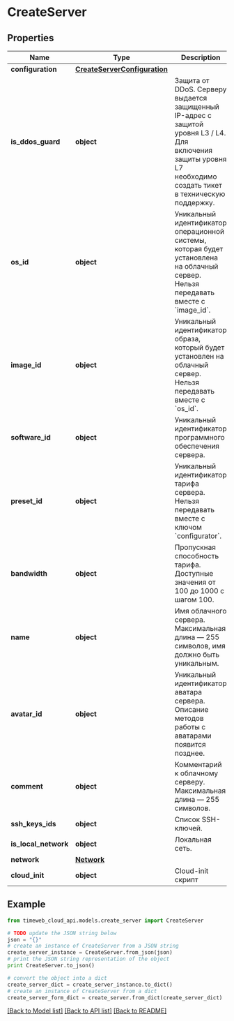 # CreateServer


## Properties
Name | Type | Description | Notes
------------ | ------------- | ------------- | -------------
**configuration** | [**CreateServerConfiguration**](CreateServerConfiguration.md) |  | [optional] 
**is_ddos_guard** | **object** | Защита от DDoS. Серверу выдается защищенный IP-адрес с защитой уровня L3 / L4. Для включения защиты уровня L7 необходимо создать тикет в техническую поддержку. | 
**os_id** | **object** | Уникальный идентификатор операционной системы, которая будет установлена на облачный сервер. Нельзя передавать вместе с &#x60;image_id&#x60;. | [optional] 
**image_id** | **object** | Уникальный идентификатор образа, который будет установлен на облачный сервер. Нельзя передавать вместе с &#x60;os_id&#x60;. | [optional] 
**software_id** | **object** | Уникальный идентификатор программного обеспечения сервера. | [optional] 
**preset_id** | **object** | Уникальный идентификатор тарифа сервера. Нельзя передавать вместе с ключом &#x60;configurator&#x60;. | [optional] 
**bandwidth** | **object** | Пропускная способность тарифа. Доступные значения от 100 до 1000 с шагом 100. | 
**name** | **object** | Имя облачного сервера. Максимальная длина — 255 символов, имя должно быть уникальным. | 
**avatar_id** | **object** | Уникальный идентификатор аватара сервера. Описание методов работы с аватарами появится позднее. | [optional] 
**comment** | **object** | Комментарий к облачному серверу. Максимальная длина — 255 символов. | [optional] 
**ssh_keys_ids** | **object** | Список SSH-ключей. | [optional] 
**is_local_network** | **object** | Локальная сеть. | [optional] 
**network** | [**Network**](Network.md) |  | [optional] 
**cloud_init** | **object** | Cloud-init скрипт | [optional] 

## Example

```python
from timeweb_cloud_api.models.create_server import CreateServer

# TODO update the JSON string below
json = "{}"
# create an instance of CreateServer from a JSON string
create_server_instance = CreateServer.from_json(json)
# print the JSON string representation of the object
print CreateServer.to_json()

# convert the object into a dict
create_server_dict = create_server_instance.to_dict()
# create an instance of CreateServer from a dict
create_server_form_dict = create_server.from_dict(create_server_dict)
```
[[Back to Model list]](../README.md#documentation-for-models) [[Back to API list]](../README.md#documentation-for-api-endpoints) [[Back to README]](../README.md)


